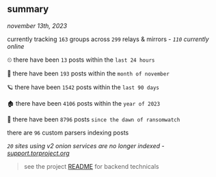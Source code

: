 
## summary
_november 13th, 2023_

currently tracking `163` groups across `299` relays & mirrors - _`110` currently online_

⏲ there have been `13` posts within the `last 24 hours`

🦈 there have been `193` posts within the `month of november`

🪐 there have been `1542` posts within the `last 90 days`

🏚 there have been `4106` posts within the `year of 2023`

🦕 there have been `8796` posts `since the dawn of ransomwatch`

there are `96` custom parsers indexing posts

_`20` sites using v2 onion services are no longer indexed - [support.torproject.org](https://support.torproject.org/onionservices/v2-deprecation/)_

> see the project [README](https://github.com/joshhighet/ransomwatch#ransomwatch--) for backend technicals
